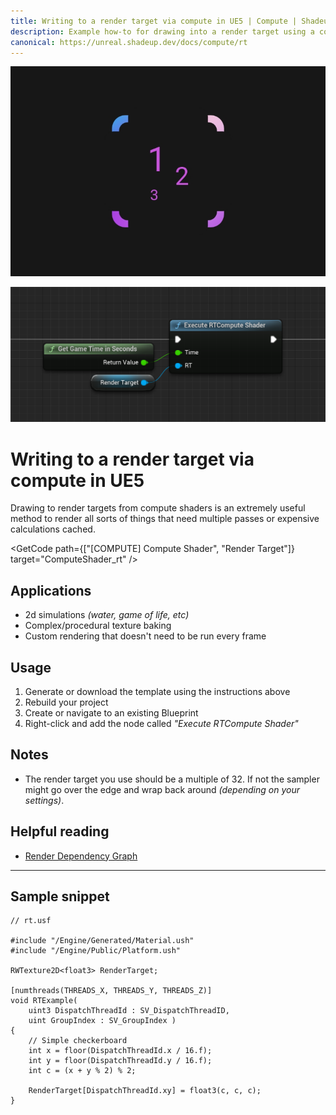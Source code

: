 ```yaml
---
title: Writing to a render target via compute in UE5 | Compute | Shadeup
description: Example how-to for drawing into a render target using a compute shader in Unreal Engine 5.
canonical: https://unreal.shadeup.dev/docs/compute/rt
---
```


<script>
	import GetCode from "@/get-code.svelte";
</script>

![Pink numbers in a bounding box](img/compute/compute-rt.jpg)

![Unreal Blueprint graph calling a compute shader](img/compute/compute-rt-shot.png)

<div style="display: none;">

#### Writing to a render target

</div>

# Writing to a render target via compute in UE5

Drawing to render targets from compute shaders is an extremely useful method to render all sorts of things that need multiple passes or expensive calculations cached.

<GetCode path={["[COMPUTE] Compute Shader", "Render Target"]} target="ComputeShader_rt" />

## Applications

- 2d simulations _(water, game of life, etc)_
- Complex/procedural texture baking
- Custom rendering that doesn't need to be run every frame

## Usage

1. Generate or download the template using the instructions above
2. Rebuild your project
3. Create or navigate to an existing Blueprint
4. Right-click and add the node called _"Execute RTCompute Shader"_

## Notes

- The render target you use should be a multiple of 32. If not the sampler might go over the edge and wrap back around _(depending on your settings)_.

## Helpful reading

- [Render Dependency Graph](https://docs.unrealengine.com/5.0/en-US/render-dependency-graph-in-unreal-engine/)

---

## Sample snippet

```hlsl
// rt.usf

#include "/Engine/Generated/Material.ush"
#include "/Engine/Public/Platform.ush"

RWTexture2D<float3> RenderTarget;

[numthreads(THREADS_X, THREADS_Y, THREADS_Z)]
void RTExample(
	uint3 DispatchThreadId : SV_DispatchThreadID,
	uint GroupIndex : SV_GroupIndex )
{
	// Simple checkerboard
	int x = floor(DispatchThreadId.x / 16.f);
	int y = floor(DispatchThreadId.y / 16.f);
	int c = (x + y % 2) % 2;

	RenderTarget[DispatchThreadId.xy] = float3(c, c, c);
}
```
